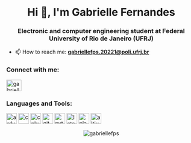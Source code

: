 <h1 align="center">Hi 👋, I'm Gabrielle Fernandes</h1>
<h3 align="center">Electronic and computer engineering student at Federal University of Rio de Janeiro (UFRJ)</h3>

- 📫 How to reach me: **gabriellefps.20221@poli.ufrj.br**

<h3 align="left">Connect with me:</h3>
<p align="left">
  <a href="https://linkedin.com/in/gabrielle-de-sousa" target="blank">
    <img align="center" src="https://raw.githubusercontent.com/rahuldkjain/github-profile-readme-generator/master/src/images/icons/Social/linked-in-alt.svg" alt="gabrielle-de-sousa" height="30" width="40" />
  </a>
</p>

<h3 align="left">Languages and Tools:</h3>
<p align="left">
  <img src="https://img.shields.io/badge/Arduino-%2300303A.svg?logo=arduino&logoColor=white" alt="arduino" height="28"/>
  <img src="https://img.shields.io/badge/C-%2300599C.svg?logo=c&logoColor=white" alt="c" height="28"/>
  <img src="https://img.shields.io/badge/C++-%2300599C.svg?logo=c%2B%2B&logoColor=white" alt="cplusplus" height="28"/>
  <img src="https://img.shields.io/badge/Git-%23F05032.svg?logo=git&logoColor=white" alt="git" height="28"/>
  <img src="https://img.shields.io/badge/Python-%2314354C.svg?logo=python&logoColor=white" alt="python" height="28"/>
  <img src="https://img.shields.io/badge/LaTeX-%23007ACC.svg?logo=latex&logoColor=white" alt="latex" height="28"/>
  <img src="https://img.shields.io/badge/PlatformIO-%23000000.svg?logo=platformio&logoColor=white" alt="platformio" height="28"/>
  <img src="https://img.shields.io/badge/Altium-%23B40000.svg?logo=altiumdesigner&logoColor=white" alt="altium" height="28"/>
</p>

<p align="center">
  <img src="https://github-readme-stats.vercel.app/api/top-langs?username=gabriellefps&show_icons=true&theme=tokyonight&locale=en&layout=compact" alt="gabriellefps" />
</p>
